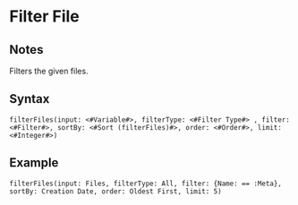 # Filter File
## Notes
Filters the given files.
## Syntax
```
filterFiles(input: <#Variable#>, filterType: <#Filter Type#> , filter: <#Filter#>, sortBy: <#Sort (filterFiles)#>, order: <#Order#>, limit: <#Integer#>)
```
## Example
```
filterFiles(input: Files, filterType: All, filter: {Name: == :Meta}, sortBy: Creation Date, order: Oldest First, limit: 5)
```